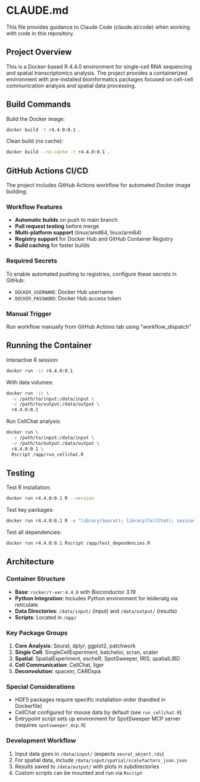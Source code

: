 # CLAUDE.md

This file provides guidance to Claude Code (claude.ai/code) when working with code in this repository.

## Project Overview

This is a Docker-based R 4.4.0 environment for single-cell RNA sequencing and spatial transcriptomics analysis. The project provides a containerized environment with pre-installed bioinformatics packages focused on cell-cell communication analysis and spatial data processing.

## Build Commands

Build the Docker image:
```bash
docker build -t r4.4.0:0.1 .
```

Clean build (no cache):
```bash
docker build --no-cache -t r4.4.0:0.1 .
```

## GitHub Actions CI/CD

The project includes GitHub Actions workflow for automated Docker image building:

### Workflow Features
- **Automatic builds** on push to main branch
- **Pull request testing** before merge
- **Multi-platform support** (linux/amd64, linux/arm64)
- **Registry support** for Docker Hub and GitHub Container Registry
- **Build caching** for faster builds

### Required Secrets
To enable automated pushing to registries, configure these secrets in GitHub:
- `DOCKER_USERNAME`: Docker Hub username
- `DOCKER_PASSWORD`: Docker Hub access token

### Manual Trigger
Run workflow manually from GitHub Actions tab using "workflow_dispatch"

## Running the Container

Interactive R session:
```bash
docker run -it r4.4.0:0.1
```

With data volumes:
```bash
docker run -it \
  -v /path/to/input:/data/input \
  -v /path/to/output:/data/output \
  r4.4.0:0.1
```

Run CellChat analysis:
```bash
docker run \
  -v /path/to/input:/data/input \
  -v /path/to/output:/data/output \
  r4.4.0:0.1 \
  Rscript /app/run_cellchat.R
```

## Testing

Test R installation:
```bash
docker run r4.4.0:0.1 R --version
```

Test key packages:
```bash
docker run r4.4.0:0.1 R -e "library(Seurat); library(CellChat); sessionInfo()"
```

Test all dependencies:
```bash
docker run r4.4.0:0.1 Rscript /app/test_dependencies.R
```

## Architecture

### Container Structure
- **Base**: `rocker/r-ver:4.4.0` with Bioconductor 3.19
- **Python Integration**: Includes Python environment for leidenalg via reticulate
- **Data Directories**: `/data/input/` (input) and `/data/output/` (results)
- **Scripts**: Located in `/app/`

### Key Package Groups
1. **Core Analysis**: Seurat, dplyr, ggplot2, patchwork
2. **Single Cell**: SingleCellExperiment, batchelor, scran, scater
3. **Spatial**: SpatialExperiment, escheR, SpotSweeper, IRIS, spatialLIBD
4. **Cell Communication**: CellChat, liger
5. **Deconvolution**: spacexr, CARDspa

### Special Considerations
- HDF5 packages require specific installation order (handled in Dockerfile)
- CellChat configured for mouse data by default (see `run_cellchat.R`)
- Entrypoint script sets up environment for SpotSweeper MCP server (requires `spotsweeper_mcp.R`)

### Development Workflow
1. Input data goes in `/data/input/` (expects `seurat_object.rds`)
2. For spatial data, include `/data/input/spatial/scalefactors_json.json`
3. Results saved to `/data/output/` with plots in subdirectories
4. Custom scripts can be mounted and run via `Rscript`